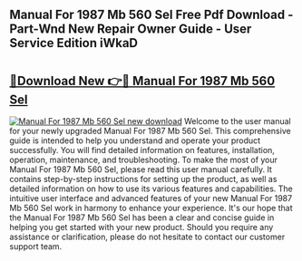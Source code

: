 ## Manual For 1987 Mb 560 Sel Free Pdf Download - Part-Wnd New Repair Owner Guide - User Service Edition iWkaD

# <h2><a href="http://bc65929.oget.top/?id=Manual+For+1987+Mb+560+Sel">🔗Download New 👉🔴 Manual For 1987 Mb 560 Sel</a></h2>

[![Manual For 1987 Mb 560 Sel new download](https://i.imgur.com/5g1atiW.png)](http://bc65929.oget.top/?id=Manual+For+1987+Mb+560+Sel)
Welcome to the user manual for your newly upgraded Manual For 1987 Mb 560 Sel. This comprehensive guide is intended to help you understand and operate your product successfully. You will find detailed information on features, installation, operation, maintenance, and troubleshooting. To make the most of your Manual For 1987 Mb 560 Sel, please read this user manual carefully. It contains step-by-step instructions for setting up the product, as well as detailed information on how to use its various features and capabilities. The intuitive user interface and advanced features of your new Manual For 1987 Mb 560 Sel work in harmony to enhance your experience. It's our hope that the Manual For 1987 Mb 560 Sel has been a clear and concise guide in helping you get started with your new product. Should you require any assistance or clarification, please do not hesitate to contact our customer support team.
